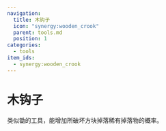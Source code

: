 ```yaml
---
navigation:
  title: 木钩子
  icon: "synergy:wooden_crook"
  parent: tools.md
  position: 1
categories:
  - tools
item_ids:
  - synergy:wooden_crook
---
```


# 木钩子

类似锄的工具，能增加所破坏方块掉落稀有掉落物的概率。

<ItemImage id="synergy:wooden_crook" scale="4.0"/>

<RecipeFor id="synergy:wooden_crook" />

